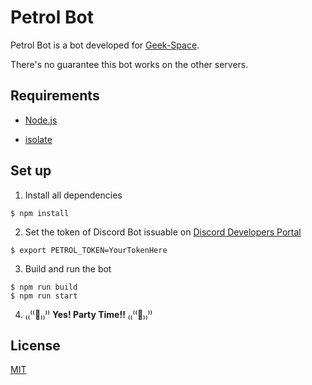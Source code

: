 # Petrol Bot

Petrol Bot is a bot developed for [Geek-Space](https://discord.gg/e9TftCK).

There's no guarantee this bot works on the other servers.

## Requirements

- [Node.js](https://nodejs.org/)

- [isolate](https://github.com/ioi/isolate)

## Set up

1. Install all dependencies

  ```
  $ npm install
  ```

2. Set the token of Discord Bot issuable on [Discord Developers Portal](https://discordapp.com/developers/)

  ```
  $ export PETROL_TOKEN=YourTokenHere
  ```

3. Build and run the bot

  ```
  $ npm run build
  $ npm run start
  ```

4. ₍₍⁽⁽:tada:₎₎⁾⁾ **Yes! Party Time!!** ₍₍⁽⁽:sushi:₎₎⁾⁾

## License

[MIT](LICENSE)
